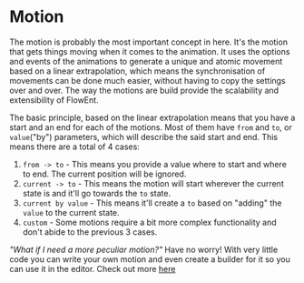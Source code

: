 # Motion

The motion is probably the most important concept in here. It's the motion that gets things moving when it comes to the animation. 
It uses the options and events of the animations to generate a unique and atomic movement based on a linear extrapolation, which means the synchronisation of movements can be done much easier, without having to copy the settings over and over.
The way the motions are build provide the scalability and extensibility of FlowEnt.

The basic principle, based on the linear extrapolation means that you have a start and an end for each of the motions. Most of them have `from` and `to`, or `value`("by") parameters, which will describe the said start and end. This means there are a total of 4 cases:

1. `from -> to` - This means you provide a value where to start and where to end. The current position will be ignored.
2. `current -> to` - This means the motion will start wherever the current state is and it'll go towards the `to` state.
3. `current by value` - This means it'll create a `to` based on "adding" the `value` to the current state.
4. `custom` - Some motions require a bit more complex functionality and don't abide to the previous 3  cases.

_"What if I need a more peculiar motion?"_
Have no worry! With very little code you can write your own motion and even create a builder for it so you can use it in the editor. Check out more [here](~/manual/advanced/extensibility/motions.md)